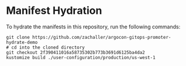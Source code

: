 # Manifest Hydration

To hydrate the manifests in this repository, run the following commands:

```shell
git clone https://github.com/zachaller/argocon-gitops-promoter-hydrate-demo
# cd into the cloned directory
git checkout 2f390411016a58735302b773b3691d6125ba4da2
kustomize build ./user-configuration/production/us-west-1
```
